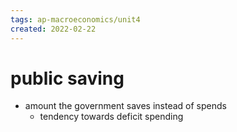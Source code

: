 ```yaml
---
tags: ap-macroeconomics/unit4 
created: 2022-02-22
---
```


# public saving

- amount the government saves instead of spends
	- tendency towards deficit spending

<!---->